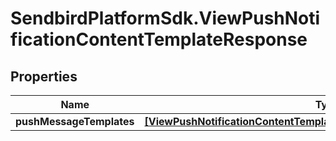 # SendbirdPlatformSdk.ViewPushNotificationContentTemplateResponse

## Properties

Name | Type | Description | Notes
------------ | ------------- | ------------- | -------------
**pushMessageTemplates** | [**[ViewPushNotificationContentTemplateResponsePushMessageTemplates]**](ViewPushNotificationContentTemplateResponsePushMessageTemplates.md) |  | [optional] 


